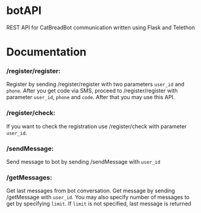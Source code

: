 # botAPI
REST API for CatBreadBot communication written using Flask and Telethon

# Documentation
### **/register/register**: 

Register by sending /register/register with two parameters `user_id` and `phone`. After you get code via SMS, proceed to /register/register with parameter `user_id`, `phone` and `code`. After that you may use this API. 

### **/register/check**:

If you want to check the registration use /register/check with parameter `user_id`.

### **/sendMessage**:

Send message to bot by sending /sendMessage with `user_id`

### **/getMessages**:

Get last messages from bot conversation. Get message by sending /getMessage with `user_id`. You may also specify number of messages to get by specifying `limit`. If `limit` is not specified, last message is returned

